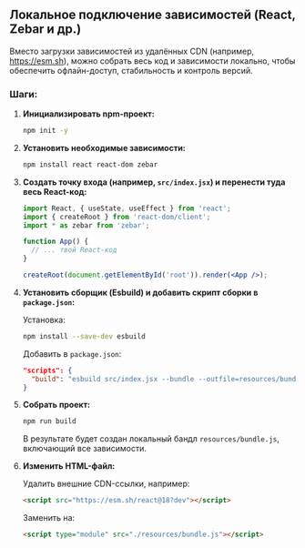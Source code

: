 ## Локальное подключение зависимостей (React, Zebar и др.)

Вместо загрузки зависимостей из удалённых CDN (например, https://esm.sh), можно собрать весь код и зависимости локально, чтобы обеспечить офлайн-доступ, стабильность и контроль версий.

### Шаги:

1. **Инициализировать npm-проект:**

   ```bash
   npm init -y
   ```

2. **Установить необходимые зависимости:**

   ```bash
   npm install react react-dom zebar
   ```

3. **Создать точку входа (например, `src/index.jsx`) и перенести туда весь React-код:**

   ```jsx
   import React, { useState, useEffect } from 'react';
   import { createRoot } from 'react-dom/client';
   import * as zebar from 'zebar';

   function App() {
     // ... твой React-код
   }

   createRoot(document.getElementById('root')).render(<App />);
   ```

4. **Установить сборщик (Esbuild) и добавить скрипт сборки в `package.json`:**

   Установка:
   ```bash
   npm install --save-dev esbuild
   ```

   Добавить в `package.json`:

   ```json
   "scripts": {
     "build": "esbuild src/index.jsx --bundle --outfile=resources/bundle.js --platform=browser --format=esm"
   }
   ```

5. **Собрать проект:**

   ```bash
   npm run build
   ```

   В результате будет создан локальный бандл `resources/bundle.js`, включающий все зависимости.

6. **Изменить HTML-файл:**

   Удалить внешние CDN-ссылки, например:
   ```html
   <script src="https://esm.sh/react@18?dev"></script>
   ```

   Заменить на:

   ```html
   <script type="module" src="./resources/bundle.js"></script>
   ```
